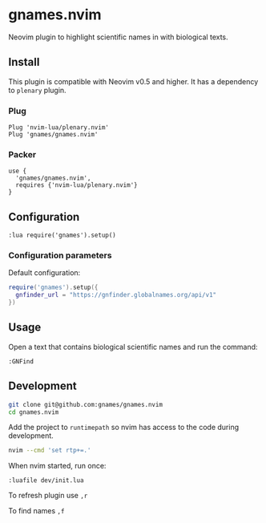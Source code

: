 # gnames.nvim

Neovim plugin to highlight scientific names in with biological texts.

## Install

This plugin is compatible with Neovim v0.5 and higher. It has a dependency
to `plenary` plugin.

### Plug

```viml
Plug 'nvim-lua/plenary.nvim'
Plug 'gnames/gnames.nvim'
```

### Packer

```
use {
  'gnames/gnames.nvim',
  requires {'nvim-lua/plenary.nvim'}
}
```

## Configuration

```viml
:lua require('gnames').setup()
```

### Configuration parameters

Default configuration:

```lua
require('gnames').setup({
  gnfinder_url = "https://gnfinder.globalnames.org/api/v1"
})
```

## Usage

Open a text that contains biological scientific names and run the command:

```viml
:GNFind
```

## Development

```bash
git clone git@github.com:gnames/gnames.nvim
cd gnames.nvim
```

Add the project to `runtimepath` so nvim has access to the code during
development.

```bash
nvim --cmd 'set rtp+=.'
```

When nvim started, run once:

```vim
:luafile dev/init.lua
```

To refresh plugin use `,r`

To find names `,f`
